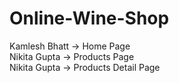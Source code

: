 # Online-Wine-Shop

Kamlesh Bhatt -> Home Page <br/>
Nikita Gupta -> Products Page <br/>
Nikita Gupta -> Products Detail Page <br/>
